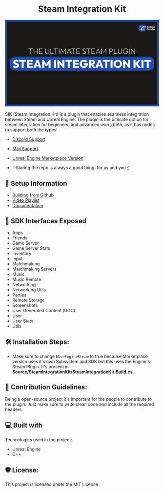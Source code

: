 <h1 align="center" id="title">Steam Integration Kit</h1>

![picture 0](images/6f3d2ad67199b30042afea1c0dc53375551cf3cbb8c2f620c176679762b7a5e3.png)  

<p id="description">SIK (Steam Integration Kit) is a plugin that enables seamless integration between Steam and Unreal Engine. The plugin is the ultimate option for steam integration for beginners, and advanced users both, as it has nodes to support both the types! </p>

- [Discord Support](https://discord.gg/betidestudio)
- [Mail Support](mailto:support@betide.studio)
- [Unreal Engine Marketplace Version](https://www.unrealengine.com/marketplace/en-US/product/steam-integration-kit)

- ✨Staring the repo is always a good thing, for us and you ;)

<h2>🚀 Setup Information</h2>

- [Building from Github](https://youtu.be/ClfForiuUeo)
- [Video Playlist](https://youtu.be/BhjRKwfacyw)
- [Documentation](https://sik.betide.studio)

<h2>🧐 SDK Interfaces Exposed</h2>

- Apps
- Friends
- Game Server
- Game Server Stats
- Inventory
- Input
- Matchmaking
- Matchmaking Servers
- Music
- Music Remote
- Networking
- Networking Utils
- Parties
- Remote Storage
- Screenshots
- User Generated Content (UGC)
- User
- User Stats
- Utils

<h2>🛠️ Installation Steps:</h2>

- Make sure to change `bUseEngineSteam` to true because Marketplace version uses it's own Subsystem and SDK but this uses the Engine's Steam Plugin. It's present in **Source/SteamIntegrationKit/SteamIntegrationKit.Build.cs**.

<h2>🍰 Contribution Guidelines:</h2>

Being a open-source project it's important for the people to contribute to the plugin. Just make sure to write clean code and include all the required headers.
  
<h2>💻 Built with</h2>

Technologies used in the project:

*   Unreal Engine
*   C++

<h2>🛡️ License:</h2>

This project is licensed under the MIT License

